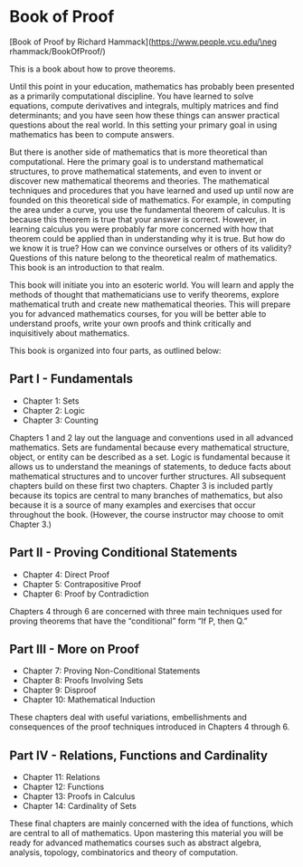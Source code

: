 # Book of Proof

[Book of Proof by Richard Hammack](https://www.people.vcu.edu/\neg rhammack/BookOfProof/)

This is a book about how to prove theorems.

Until this point in your education, mathematics has probably been
presented as a primarily computational discipline. You have learned to
solve equations, compute derivatives and integrals, multiply matrices and
find determinants; and you have seen how these things can answer practical
questions about the real world. In this setting your primary goal in using
mathematics has been to compute answers.

But there is another side of mathematics that is more theoretical than
computational. Here the primary goal is to understand mathematical
structures, to prove mathematical statements, and even to invent or discover
new mathematical theorems and theories. The mathematical techniques
and procedures that you have learned and used up until now are founded
on this theoretical side of mathematics. For example, in computing the area
under a curve, you use the fundamental theorem of calculus. It is because
this theorem is true that your answer is correct. However, in learning
calculus you were probably far more concerned with how that theorem could
be applied than in understanding why it is true. But how do we know it is
true? How can we convince ourselves or others of its validity? Questions of
this nature belong to the theoretical realm of mathematics. This book is an
introduction to that realm.

This book will initiate you into an esoteric world. You will learn and
apply the methods of thought that mathematicians use to verify theorems,
explore mathematical truth and create new mathematical theories. This
will prepare you for advanced mathematics courses, for you will be better
able to understand proofs, write your own proofs and think critically and
inquisitively about mathematics.

This book is organized into four parts, as outlined below:

## Part I - Fundamentals

- Chapter 1: Sets
- Chapter 2: Logic
- Chapter 3: Counting

Chapters 1 and 2 lay out the language and conventions used in all advanced
mathematics. Sets are fundamental because every mathematical structure,
object, or entity can be described as a set. Logic is fundamental because it
allows us to understand the meanings of statements, to deduce facts about
mathematical structures and to uncover further structures. All subsequent
chapters build on these first two chapters. Chapter 3 is included partly
because its topics are central to many branches of mathematics, but also
because it is a source of many examples and exercises that occur throughout
the book. (However, the course instructor may choose to omit Chapter 3.)

## Part II - Proving Conditional Statements
- Chapter 4: Direct Proof
- Chapter 5: Contrapositive Proof
- Chapter 6: Proof by Contradiction

Chapters 4 through 6 are concerned with three main techniques used for
proving theorems that have the “conditional” form “If P, then Q.”

## Part III - More on Proof

- Chapter 7: Proving Non-Conditional Statements
- Chapter 8: Proofs Involving Sets
- Chapter 9: Disproof
- Chapter 10: Mathematical Induction

These chapters deal with useful variations, embellishments and consequences of the proof techniques introduced in Chapters 4 through 6.

## Part IV - Relations, Functions and Cardinality

- Chapter 11: Relations
- Chapter 12: Functions
- Chapter 13: Proofs in Calculus
- Chapter 14: Cardinality of Sets

These final chapters are mainly concerned with the idea of functions, which
are central to all of mathematics. Upon mastering this material you will be
ready for advanced mathematics courses such as abstract algebra, analysis,
topology, combinatorics and theory of computation.
